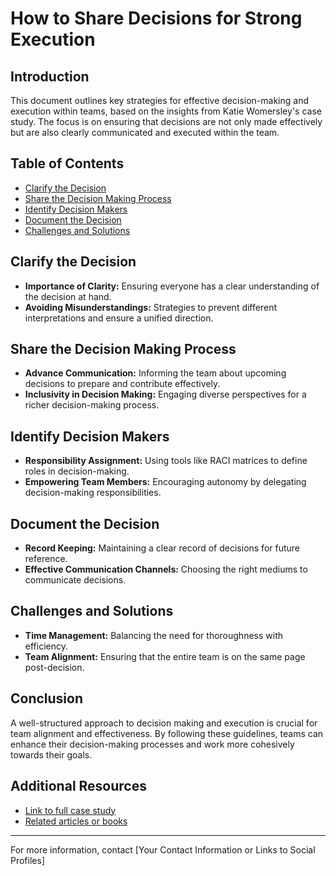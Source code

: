 # How to Share Decisions for Strong Execution

## Introduction
This document outlines key strategies for effective decision-making and execution within teams, based on the insights from Katie Womersley's case study. The focus is on ensuring that decisions are not only made effectively but are also clearly communicated and executed within the team.

## Table of Contents
- [Clarify the Decision](#clarify-the-decision)
- [Share the Decision Making Process](#share-the-decision-making-process)
- [Identify Decision Makers](#identify-decision-makers)
- [Document the Decision](#document-the-decision)
- [Challenges and Solutions](#challenges-and-solutions)

## Clarify the Decision
- **Importance of Clarity:** Ensuring everyone has a clear understanding of the decision at hand.
- **Avoiding Misunderstandings:** Strategies to prevent different interpretations and ensure a unified direction.

## Share the Decision Making Process
- **Advance Communication:** Informing the team about upcoming decisions to prepare and contribute effectively.
- **Inclusivity in Decision Making:** Engaging diverse perspectives for a richer decision-making process.

## Identify Decision Makers
- **Responsibility Assignment:** Using tools like RACI matrices to define roles in decision-making.
- **Empowering Team Members:** Encouraging autonomy by delegating decision-making responsibilities.

## Document the Decision
- **Record Keeping:** Maintaining a clear record of decisions for future reference.
- **Effective Communication Channels:** Choosing the right mediums to communicate decisions.

## Challenges and Solutions
- **Time Management:** Balancing the need for thoroughness with efficiency.
- **Team Alignment:** Ensuring that the entire team is on the same page post-decision.

## Conclusion
A well-structured approach to decision making and execution is crucial for team alignment and effectiveness. By following these guidelines, teams can enhance their decision-making processes and work more cohesively towards their goals.

## Additional Resources
- [Link to full case study](#)
- [Related articles or books](#)

---

For more information, contact [Your Contact Information or Links to Social Profiles]
